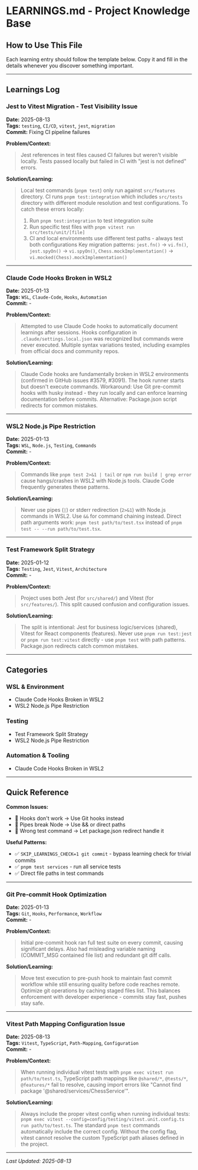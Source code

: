 # LEARNINGS.md - Project Knowledge Base

<!-- This file captures important learnings, bug fixes, and insights from development sessions -->

## How to Use This File

Each learning entry should follow the template below. Copy it and fill in the details whenever you discover something important.

---

<!-- TEMPLATE FOR NEW ENTRIES - COPY THIS SECTION -->
<!--
### [Title of Learning]
**Date:** YYYY-MM-DD  
**Tags:** `tag1`, `tag2`, `tag3`  
**Commit:** [optional commit hash]

**Problem/Context:**
> Brief description of the situation or challenge

**Solution/Learning:**
> The key insight or solution discovered

**Code Example (optional):**
```typescript
// Example code if relevant
```

---
-->

## Learnings Log

### Jest to Vitest Migration - Test Visibility Issue
**Date:** 2025-08-13  
**Tags:** `testing`, `CI/CD`, `vitest`, `jest`, `migration`  
**Commit:** Fixing CI pipeline failures

**Problem/Context:**
> Jest references in test files caused CI failures but weren't visible locally. Tests passed locally but failed in CI with "jest is not defined" errors.

**Solution/Learning:**
> Local test commands (`pnpm test`) only run against `src/features` directory. CI runs `pnpm test:integration` which includes `src/tests` directory with different module resolution and test configurations. To catch these errors locally:
> 1. Run `pnpm test:integration` to test integration suite
> 2. Run specific test files with `pnpm vitest run src/tests/unit/[file]`
> 3. CI and local environments use different test paths - always test both configurations
> Key migration patterns: `jest.fn()` → `vi.fn()`, `jest.spyOn()` → `vi.spyOn()`, `Chess.mockImplementation()` → `vi.mocked(Chess).mockImplementation()`

---

### Claude Code Hooks Broken in WSL2
**Date:** 2025-01-13  
**Tags:** `WSL`, `Claude-Code`, `Hooks`, `Automation`  
**Commit:** -

**Problem/Context:**
> Attempted to use Claude Code hooks to automatically document learnings after sessions. Hooks configuration in `.claude/settings.local.json` was recognized but commands were never executed. Multiple syntax variations tested, including examples from official docs and community repos.

**Solution/Learning:**
> Claude Code hooks are fundamentally broken in WSL2 environments (confirmed in GitHub issues #3579, #3091). The hook runner starts but doesn't execute commands. Workaround: Use Git pre-commit hooks with husky instead - they run locally and can enforce learning documentation before commits. Alternative: Package.json script redirects for common mistakes.

---

### WSL2 Node.js Pipe Restriction
**Date:** 2025-01-13  
**Tags:** `WSL`, `Node.js`, `Testing`, `Commands`  
**Commit:** -

**Problem/Context:**
> Commands like `pnpm test 2>&1 | tail` or `npm run build | grep error` cause hangs/crashes in WSL2 with Node.js tools. Claude Code frequently generates these patterns.

**Solution/Learning:**
> Never use pipes (`|`) or stderr redirection (`2>&1`) with Node.js commands in WSL2. Use `&&` for command chaining instead. Direct path arguments work: `pnpm test path/to/test.tsx` instead of `pnpm test -- --run path/to/test.tsx`.

---

### Test Framework Split Strategy
**Date:** 2025-01-12  
**Tags:** `Testing`, `Jest`, `Vitest`, `Architecture`  
**Commit:** -

**Problem/Context:**
> Project uses both Jest (for `src/shared/`) and Vitest (for `src/features/`). This split caused confusion and configuration issues.

**Solution/Learning:**
> The split is intentional: Jest for business logic/services (shared), Vitest for React components (features). Never use `pnpm run test:jest` or `pnpm run test:vitest` directly - use `pnpm test` with path patterns. Package.json redirects catch common mistakes.

---

## Categories

### WSL & Environment
- Claude Code Hooks Broken in WSL2
- WSL2 Node.js Pipe Restriction

### Testing
- Test Framework Split Strategy
- WSL2 Node.js Pipe Restriction

### Automation & Tooling
- Claude Code Hooks Broken in WSL2

---

## Quick Reference

**Common Issues:**
- 🚫 Hooks don't work → Use Git hooks instead
- 🚫 Pipes break Node → Use && or direct paths
- 🚫 Wrong test command → Let package.json redirect handle it

**Useful Patterns:**
- ✅ `SKIP_LEARNINGS_CHECK=1 git commit` - bypass learning check for trivial commits
- ✅ `pnpm test services` - run all service tests
- ✅ Direct file paths in test commands

---

### Git Pre-commit Hook Optimization
**Date:** 2025-01-13  
**Tags:** `Git`, `Hooks`, `Performance`, `Workflow`  
**Commit:** -

**Problem/Context:**
> Initial pre-commit hook ran full test suite on every commit, causing significant delays. Also had misleading variable naming (COMMIT_MSG contained file list) and redundant git diff calls.

**Solution/Learning:**
> Move test execution to pre-push hook to maintain fast commit workflow while still ensuring quality before code reaches remote. Optimize git operations by caching staged files list. This balances enforcement with developer experience - commits stay fast, pushes stay safe.

---

### Vitest Path Mapping Configuration Issue
**Date:** 2025-08-13  
**Tags:** `Vitest`, `TypeScript`, `Path-Mapping`, `Configuration`  
**Commit:** -

**Problem/Context:**
> When running individual vitest tests with `pnpm exec vitest run path/to/test.ts`, TypeScript path mappings like `@shared/*`, `@tests/*`, `@features/*` fail to resolve, causing import errors like "Cannot find package '@shared/services/ChessService'".

**Solution/Learning:**
> Always include the proper vitest config when running individual tests: `pnpm exec vitest --config=config/testing/vitest.unit.config.ts run path/to/test.ts`. The standard `pnpm test` commands automatically include the correct config. Without the config flag, vitest cannot resolve the custom TypeScript path aliases defined in the project.

---

*Last Updated: 2025-08-13*